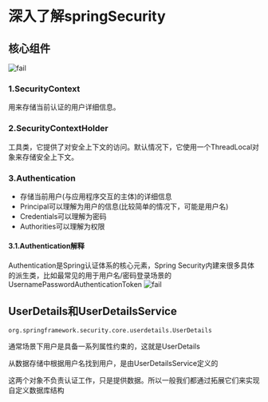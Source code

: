 # 深入了解springSecurity
## 核心组件
![fail](https://cdn.jsdelivr.net/gh/pitifulnoble/picture@master/ae809420a3e6eed6209907591b90f9bf.png)
### 1.SecurityContext
用来存储当前认证的用户详细信息。

### 2.SecurityContextHolder
工具类，它提供了对安全上下文的访问。默认情况下，它使用一个ThreadLocal对象来存储安全上下文。

### 3.Authentication
- 存储当前用户(与应用程序交互的主体)的详细信息
- Principal可以理解为用户的信息(比较简单的情况下，可能是用户名)
- Credentials可以理解为密码
- Authorities可以理解为权限

#### 3.1.Authentication解释
Authentication是Spring认证体系的核心元素，Spring Security内建来很多具体的派生类，比如最常见的用于用户名/密码登录场景的UsernamePasswordAuthenticationToken
![fail](https://cdn.jsdelivr.net/gh/pitifulnoble/picture@master/e8c6f4fb902118dd29bbddcb0fb3418a.png)

## UserDetails和UserDetailsService
```
org.springframework.security.core.userdetails.UserDetails
```
通常场景下用户是具备一系列属性约束的，这就是UserDetails

从数据存储中根据用户名找到用户，是由UserDetailsService定义的

这两个对象不负责认证工作，只是提供数据。所以一般我们都通过拓展它们来实现自定义数据库结构